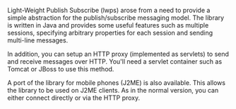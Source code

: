 Light-Weight Publish Subscribe (lwps) arose from a need to provide a simple abstraction for the publish/subscribe messaging model. The library is written in Java and provides some useful features such as multiple sessions, specifying arbitrary properties for each session and sending multi-line messages.

In addition, you can setup an HTTP proxy (implemented as servlets) to send and receive messages over HTTP. You'll need a servlet container such as Tomcat or JBoss to use this method.

A port of the library for mobile phones (J2ME) is also available. This allows the library to be used on J2ME clients. As in the normal version, you can either connect directly or via the HTTP proxy.